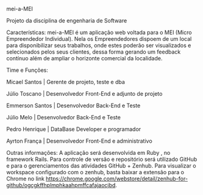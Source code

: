 mei-a-MEI

Projeto da disciplina de engenharia de Software

Características: mei-a-MEI é um aplicação web voltada para o MEI (Micro Empreendedor Individual). Nela os Empreendedores dispoem de um local para disponibilizar seus trabalhos, onde estes poderão ser visualizados e selecionados pelos seus clientes, dessa forma gerando um feedback contínuo além de ampliar o horizonte comercial da localidade.


Time e Funções: 

Micael Santos   |  Gerente de projeto, teste e dba

Júlio Toscano   |  Desenvolvedor Front-End e adjunto de projeto

Emmerson Santos |  Desenvolvedor  Back-End e Teste

Júlio Melo      |  Desenvolvedor  Back-End e Teste

Pedro Henrique  |  DataBase Developer e programador

Ayrton França   |  Desenvolvedor Front-End e administrativo



Outras informações: A aplicação será desenvolvida em Ruby , no framework Rails. Para controle de versão e repositório será utilizado GitHub e para o gerenciamentos das atividades GitHub + Zenhub. Para visualizar o workspace configurado com o zenhub, basta baixar a extensão para o Chrome no link https://chrome.google.com/webstore/detail/zenhub-for-github/ogcgkffhplmphkaahpmffcafajaocjbd.
